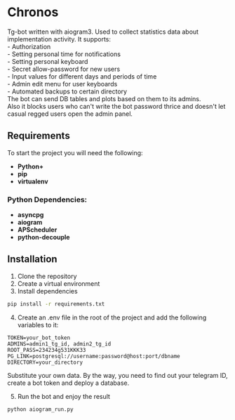 # Chronos
Tg-bot written with aiogram3. Used to collect statistics data about implementation activity. It supports: <br>-
Authorization <br>- Setting personal time for notifications <br>- Setting personal keyboard <br>- Secret allow-password for new users <br>-
Input values for different days and periods of time <br>- Admin edit menu for user keyboards <br>- Automated backups to certain directory <br>
The bot can send DB tables and plots based on them to its admins. <br>
Also it blocks users who can't write the bot password thrice and doesn't let casual regged users open the admin panel.

## Requirements
To start the project you will need the following:

- **Python+**
- **pip**
- **virtualenv**

### Python Dependencies:
- **asyncpg**
- **aiogram**
- **APScheduler**
- **python-decouple**
  
## Installation
1. Clone the repository
2. Create a virtual environment
3. Install dependencies
```sh
pip install -r requirements.txt
```
4. Create an .env file in the root of the project and add the following variables to it:
```
TOKEN=your_bot_token
ADMINS=admin1_tg_id, admin2_tg_id
ROOT_PASS=234234g531KKK33
PG_LINK=postgresql://username:password@host:port/dbname
DIRECTORY=your_directory
```
Substitute your own data. By the way, you need to find out your telegram ID, create a bot token and deploy a database.

5. Run the bot and enjoy the result
```sh
python aiogram_run.py
```
